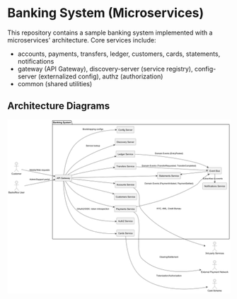 # Banking System (Microservices)

This repository contains a sample banking system implemented with a microservices' architecture. 
Core services include:
- accounts, payments, transfers, ledger, customers, cards, statements, notifications
- gateway (API Gateway), discovery-server (service registry), config-server (externalized config), authz (authorization)
- common (shared utilities)

## Architecture Diagrams
![System Context](docs/SystemContext.png)